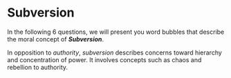 # Subversion

In the following 6 questions, we will present you word bubbles that describe the moral concept of ***Subversion***.

In opposition to *authority*, *subversion* describes concerns toward hierarchy and concentration of power. It involves concepts such as chaos and rebellion to authority.
